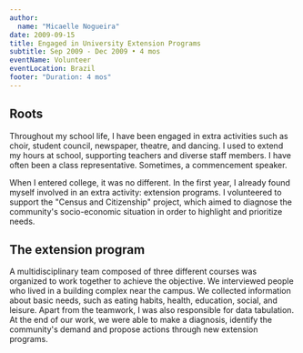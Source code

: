 ```yaml
---
author:
  name: "Micaelle Nogueira"
date: 2009-09-15
title: Engaged in University Extension Programs
subtitle: Sep 2009 - Dec 2009 • 4 mos
eventName: Volunteer
eventLocation: Brazil
footer: "Duration: 4 mos"
---
```


## Roots

Throughout my school life, I have been engaged in extra activities such as choir, student council, newspaper, theatre, and dancing. I used to extend my hours at school, supporting teachers and diverse staff members. I have often been a class representative. Sometimes, a commencement speaker.

When I entered college, it was no different. In the first year, I already found myself involved in an extra activity: extension programs. I volunteered to support the "Census and Citizenship" project, which aimed to diagnose the community's socio-economic situation in order to highlight and prioritize needs.

## The extension program

A multidisciplinary team composed of three different courses was organized to work together to achieve the objective. We interviewed people who lived in a building complex near the campus. We collected information about basic needs, such as eating habits, health, education, social, and leisure. Apart from the teamwork, I was also responsible for data tabulation. At the end of our work, we were able to make a diagnosis, identify the community's demand and propose actions through new extension programs.